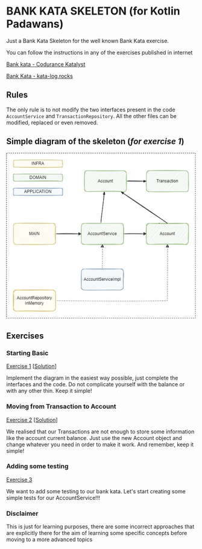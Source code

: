 # BANK KATA SKELETON (for Kotlin Padawans)

Just a Bank Kata Skeleton for the well known Bank Kata exercise.

You can follow the instructions in any of the exercises published in internet

[Bank kata - Codurance Katalyst](https://katalyst.codurance.com/bank)

[Bank Kata - kata-log.rocks](https://kata-log.rocks/banking-kata)

## Rules

The only rule is to not modify the two interfaces present in the code `AccountService` and `TransactionRepository`. All
the other files can be modified, replaced or even removed.

## Simple diagram of the skeleton (_for exercise 1_)

![diagram](diagram.jpg)

## Exercises

### Starting Basic
[Exercise 1](https://github.com/caay2000/bank-kata-skeleton/tree/exercise-1)
[[Solution](https://github.com/caay2000/bank-kata-skeleton/tree/exercise-1-solution)]

Implement the diagram in the easiest way possible, just complete the interfaces and the code. Do not complicate yourself with the balance or with any other thin. Keep it simple! 

### Moving from Transaction to Account
[Exercise 2](https://github.com/caay2000/bank-kata-skeleton/tree/exercise-2)
[[Solution](https://github.com/caay2000/bank-kata-skeleton/tree/exercise-2-solution)]

We realised that our Transactions are not enough to store some information like the account current balance. Just use the new Account object and change whatever you need in order to make it work. And remember, keep it simple!

### Adding some testing
[Exercise 3](https://github.com/caay2000/bank-kata-skeleton/tree/exercise-3)

We want to add some testing to our bank kata. Let's start creating some simple tests for our AccountService!!!

### Disclaimer

This is just for learning purposes, there are some incorrect approaches that are explicitly there for the aim of
learning some specific concepts before moving to a more advanced topics